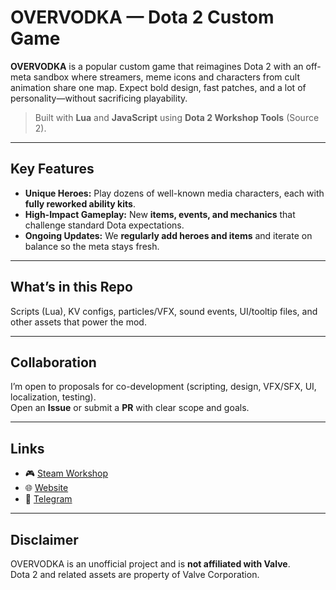 # OVERVODKA — Dota 2 Custom Game

**OVERVODKA** is a popular custom game that reimagines Dota 2 with an off-meta sandbox where streamers, meme icons and characters from cult animation share one map. Expect bold design, fast patches, and a lot of personality—without sacrificing playability.

> Built with **Lua** and **JavaScript** using **Dota 2 Workshop Tools** (Source 2).

---

## Key Features
- **Unique Heroes:** Play dozens of well-known media characters, each with **fully reworked ability kits**.
- **High-Impact Gameplay:** New **items, events, and mechanics** that challenge standard Dota expectations.
- **Ongoing Updates:** We **regularly add heroes and items** and iterate on balance so the meta stays fresh.

---

## What’s in this Repo
Scripts (Lua), KV configs, particles/VFX, sound events, UI/tooltip files, and other assets that power the mod.

---

## Collaboration
I’m open to proposals for co-development (scripting, design, VFX/SFX, UI, localization, testing).  
Open an **Issue** or submit a **PR** with clear scope and goals.

---

## Links
- 🎮 [Steam Workshop](https://steamcommunity.com/sharedfiles/filedetails/?id=3255751916)
- 🌐 [Website](https://overvodka.com/)
- 💬 [Telegram](https://t.me/overvodka)

---

## Disclaimer
OVERVODKA is an unofficial project and is **not affiliated with Valve**.  
Dota 2 and related assets are property of Valve Corporation.
